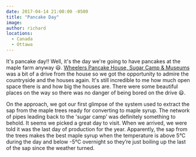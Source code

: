 ```yaml
---
date: 2017-04-14 21:00:00 -0500
title: "Pancake Day"
image: 
author: richard
locations: 
  - Canada
  - Ottawa
---
```


It's pancake day!! Well, it's the day we're going to have pancakes at the maple
farm anyway :smiley:. [Wheelers Pancake House, Sugar Camp & Museums][wm] was a
bit of a drive from the house so we got the opportunity to admire the
countryside and the houses again. It's still incredible to me how much open
space there is and how big the houses are. There were some beautiful places on
the way so there was no danger of being bored on the drive :smiley:.

On the approach, we got our first glimpse of the system used to extract the sap
from the maple trees ready for converting to maple syrup. The network of pipes
leading back to the 'sugar camp’ was definitely something to behold. It seems we
picked a great day to visit. When we arrived, we were told it was the last day
of production for the year. Apparently, the sap from the trees makes the best
maple syrup when the temperature is above 5&deg;C during the day and below
-5&deg;C overnight so they’re just boiling up the last of the sap since the
weather turned.

[wm]: http://wheelersmaple.com/